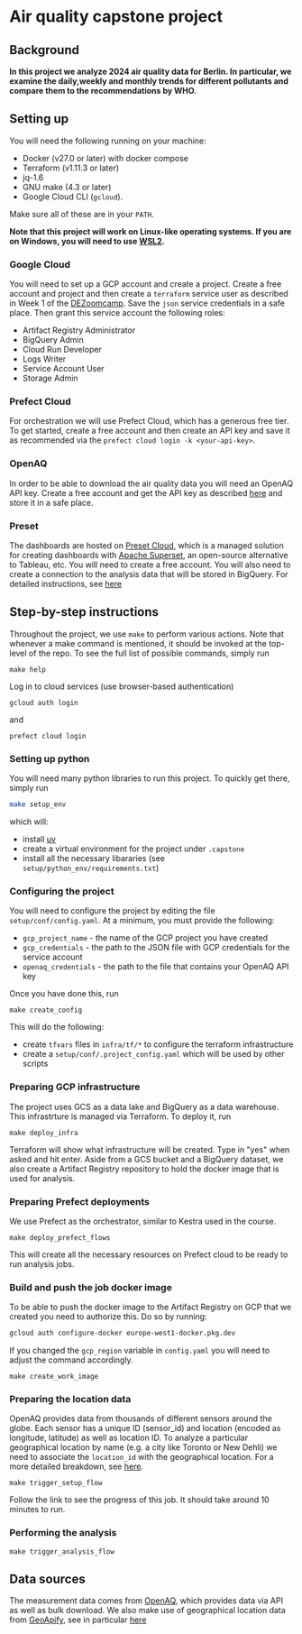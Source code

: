 # Air quality capstone project

## Background

**In this project we analyze 2024 air quality data for Berlin. In particular, we examine the daily,weekly and monthly trends for different pollutants and compare them to the recommendations by WHO.**

## Setting up

You will need the following running on your machine:

- Docker (v27.0 or later) with docker compose
- Terraform (v1.11.3 or later)
- jq-1.6
- GNU make (4.3 or later)
- Google Cloud CLI (`gcloud`).

Make sure all of these are in your `PATH`.

**Note that this project will work on Linux-like operating systems. If you are on Windows, you will need to use [WSL2](https://learn.microsoft.com/en-us/windows/wsl/install).**

### Google Cloud

You will need to set up a GCP account and create a project. Create a free account and project and then create a `terraform` service user as described in Week 1 of the [DEZoomcamp](https://github.com/DataTalksClub/data-engineering-zoomcamp/tree/main/01-docker-terraform#movie_camera-introduction-terraform-concepts-and-overview-a-primer). Save the `json` service credentials in a safe place. Then grant this service account the following roles:

- Artifact Registry Administrator
- BigQuery Admin
- Cloud Run Developer
- Logs Writer
- Service Account User
- Storage Admin

### Prefect Cloud

For orchestration we will use Prefect Cloud, which has a generous free tier. To get started, create a free account and then create an API key and save it as recommended via the `prefect cloud login -k <your-api-key>`.

### OpenAQ

In order to be able to download the air quality data you will need an OpenAQ API key. Create a free account and get the API key as described [here](https://docs.openaq.org/using-the-api/api-key) and store it in a safe place.

### Preset

The dashboards are hosted on [Preset Cloud](https://preset.io/), which is a managed solution for creating dashboards with [Apache Superset](https://superset.apache.org/), an open-source alternative to Tableau, etc. You will need to create a free account. You will also need to create a connection to the analysis data that will be stored in BigQuery. For detailed instructions, see [here](https://docs.preset.io/docs/big-query-database)

## Step-by-step instructions

Throughout the project,  we use `make` to perform various actions. Note that whenever a make command is mentioned, it should be invoked at the top-level of the repo. To see the full list of possible commands, simply run

```
make help
```

Log in to cloud services (use browser-based authentication)

```
gcloud auth login
```

and

```
prefect cloud login
```

### Setting up python

You will need many python libraries to run this project. To quickly get there, simply run

```bash
make setup_env
```

which will:

- install [uv](https://github.com/astral-sh/uv)
- create a virtual environment for the project under `.capstone`
- install all the necessary libararies (see `setup/python_env/requirements.txt`)

### Configuring the project

You will need to configure the project by editing the file `setup/conf/config.yaml`. At a minimum, you must provide the following:

- `gcp_project_name` - the name of the GCP project you have created
- `gcp_credentials` - the path to the JSON file with GCP credentials for the service account
- `openaq_credentials` - the path to the file that contains your OpenAQ API key

Once you have done this, run

```
make create_config
```

This will do the following:

- create `tfvars` files in `infra/tf/*` to configure the terraform infrastructure
- create a `setup/conf/.project_config.yaml` which will be used by other scripts

### Preparing GCP infrastructure

The project uses GCS as a data lake and BigQuery as a data warehouse. This infrastrture is managed via Terraform. To deploy it,
run

```
make deploy_infra
```

Terraform will show what infrastructure will be created. Type in "yes" when asked and hit enter.
Aside from a GCS bucket and a BigQuery dataset, we also create a Artifact Registry repository to hold the docker image that is used for analysis.

### Preparing Prefect deployments

We use Prefect as the orchestrator, similar to Kestra used in the course.

```
make deploy_prefect_flows
```

This will create all the necessary resources on Prefect cloud to be ready to run analysis jobs.

### Build and push the job docker image
To be able to push the docker image to the Artifact Registry on GCP that we created you need to authorize this. Do so by running:

```bash
gcloud auth configure-docker europe-west1-docker.pkg.dev
```

If you changed the `gcp_region` variable in `config.yaml` you will need to adjust the command accordingly.

```
make create_work_image
```

### Preparing the location data

OpenAQ provides data from thousands of different sensors around the globe. Each sensor has a unique ID (sensor_id) and location (encoded as longitude, latitude) as well as location ID. To analyze a particular geographical location by name (e.g. a city like Toronto or New Dehli) we need to associate the `location_id` with the geographical location. For a more detailed breakdown, see [here]().

```
make trigger_setup_flow
```

Follow the link to see the progress of this job. It should take around 10 minutes to run.

### Performing the analysis

```
make trigger_analysis_flow
```

## Data sources

The measurement data comes from [OpenAQ](https://openaq.org/), which provides data via API as well as bulk download. We also make use of geographical location data from [GeoApify](https://www.geoapify.com/), see in particular [here](https://www.geoapify.com/download-all-the-cities-towns-villages/)
